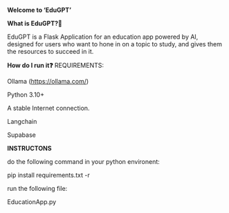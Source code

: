 **Welcome to ‘EduGPT’**

**What is EduGPT?🔗**

EduGPT is a Flask Application for an education app powered by AI, designed for users who want to hone in on a topic to study, and gives them the resources to succeed in it. 

**How do I run it❓**
REQUIREMENTS:

Ollama (https://ollama.com/)

Python 3.10+

A stable Internet connection.

Langchain

Supabase

**INSTRUCTONS**

do the following command in your python environent:


pip install requirements.txt -r

run the following file:

EducationApp.py
